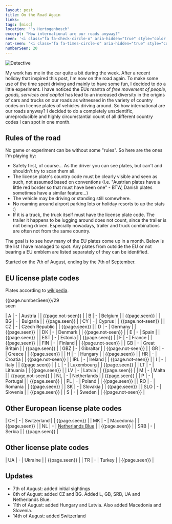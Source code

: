 ```yaml
---
layout: post
title: On the Road Again
links:
tags: [misc]
location: "'s Hertogenbosch"
excerpt: "How international are our roads anyway?"
seen: '<i class="fa fa-check-circle-o" aria-hidden="true" style="color: green"></i>'
not-seen: '<i class="fa fa-times-circle-o" aria-hidden="true" style="color: red"></i>'
numberSeen: 20
---
```

![Detective][detective-plate]

My work has me in the car quite a bit during the week. After a recent holiday that inspired this post, I'm now on the road again. To make some use of the time spent driving and mainly to have some fun, I decided to do a little experiment. I have noticed the EUs mantra of *free movement of people, goods, services and capital* has lead to an increased diversity in the origins of cars and trucks on our roads as witnessed in the variety of country codes on license plates of vehicles driving around. So how international are our roads anyway? I decided to do a completely unscientific, unreproducible and highly circumstantial count of all different country codes I can spot in one month.

## Rules of the road
No game or experiment can be without some "rules". So here are the ones I'm playing by:
* Safety first, of course... As the driver you can see plates, but can't and shouldn't try to scan them all.
* The license plate's country code must be clearly visible and seen as such, not assumed based on conventions (I.e. "Austrian plates have a little red border so that must have been one" - BTW, Danish plates sometimes have a similar feature...)
* The vehicle may be driving or standing still somewhere.
* No roaming around airport parking lots or holiday resorts to up the stats :)
* If it is a truck, the truck itself must have the license plate code. The trailer it happens to be lugging around does not count, since the trailer is not being driven. Especially nowadays, trailer and truck combinations are often not from the same country.

The goal is to see how many of the EU plates come up in a month. Below is the list I have managed to spot. Any plates from outside the EU or not bearing a EU emblem are listed separately of they can be identified.

Started on  the 7th of August, ending by the 7th of September.

## EU license plate codes

Plates according to [wikipedia][wikipedia-plates].

<div class="progress">
  <div class="progress-bar progress-bar-success progress-bar-striped" role="progressbar" aria-valuenow="{{page.numberSeen}}" aria-valuemin="0" aria-valuemax="29" style="width: 40%">
    {{page.numberSeen}}/29 seen
  </div>
</div>

| A | - | Austria  | | {{page.not-seen}} |
| B | - | Belgium  | | {{page.seen}} |
| BG | - | Bulgaria  | | {{page.seen}} |
| CY | - | Cyprus  | | {{page.not-seen}} |
| CZ | - | Czech Republic  | | {{page.seen}} |
| D | - | Germany  | | {{page.seen}} |
| DK | - | Denmark  | | {{page.not-seen}} |
| E | - | Spain  | | {{page.seen}} |
| EST | - | Estonia  | | {{page.seen}} |
| F | - | France  | | {{page.seen}} |
| FIN | - | Finland  | | {{page.not-seen}} |
| GB | - | Great Britain  | | {{page.seen}} |
| GBZ | - | Gibraltar  | | {{page.not-seen}} |
| GR | - | Greece  | | {{page.seen}} |
| H | - | Hungary  | | {{page.seen}} |
| HR | - | Croatia  | | {{page.not-seen}} |
| IRL | - | Ireland  | | {{page.not-seen}} |
| I | - | Italy  | | {{page.seen}} |
| L | - | Luxembourg  | | {{page.seen}} |
| LT | - | Lithuania  | | {{page.seen}} |
| LV | - | Latvia  | | {{page.seen}} |
| M | - | Malta  | | {{page.not-seen}} |
| NL | - | Netherlands  | | {{page.seen}} |
| P | - | Portugal  | | {{page.seen}} |
| PL | - | Poland  | | {{page.seen}} |
| RO | - | Romania  | | {{page.seen}} |
| SK | - | Slovakia  | | {{page.seen}} |
| SLO | - | Slovenia  | | {{page.seen}} |
| S | - | Sweden  | | {{page.not-seen}} |

## Other European license plate codes

| CH | - | Switzerland  | | {{page.seen}} |
| MK | - | Macedonia  | | {{page.seen}} |
| NL | - | [Netherlands Blue][nl-blue] | | {{page.seen}} |
| SRB | - | Serbia  | | {{page.seen}} |

## Other license plate codes

| UA | - | Ukraine  | | {{page.seen}} |
| TR | - | Turkey  | | {{page.seen}} |

## Updates
* 7th of August: added initial sightings
* 8th of August: added CZ and BG. Added L, GB, SRB, UA and Netherlands Blue.
* 11th of August: added Hungary and Latvia. Also added Macedonia and Slovenia.
* 14th of August: added Switzerland

[wikipedia-plates]: https://en.wikipedia.org/wiki/Vehicle_registration_plates_of_Europe "Vehicle registration plates of Europe"
[detective-plate]: ../../../assets/images/posts/detective-plate.jpg "Detective"
[nl-blue]: https://en.m.wikipedia.org/wiki/Vehicle_registration_plates_of_the_Netherlands "Vehicle registration plates of the Netherlands"
